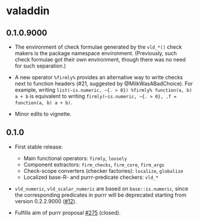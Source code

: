 # valaddin

## 0.1.0.9000

* The environment of check formulae generated by the `vld_*()` check makers is
  the package namespace environment. (Previously, such check formulae got their
  own environment, though there was no need for such separation.)

* A new operator `%firmly%` provides an alternative way to write checks next to
  function headers (#21, suggested by @MilkWasABadChoice). For example, writing
  `list(~is.numeric, ~{. > 0}) %firmly% function(a, b) a + b` is equivalent to
  writing `firmly(~is.numeric, ~{. > 0}, .f = function(a, b) a + b)`.

* Minor edits to vignette.

## 0.1.0

* First stable release:
    + Main functional operators: `firmly`, `loosely`
    + Component extractors: `firm_checks`, `firm_core`, `firm_args`
    + Check-scope converters (checker factories): `localize`, `globalize`
    + Localized base-R- and purrr-predicate checkers: `vld_*`
    
* `vld_numeric`, `vld_scalar_numeric` are based on `base::is.numeric`, since the
  corresponding predicates in purrr will be deprecated starting from version 
  0.2.2.9000 ([#12](https://github.com/egnha/valaddin/issues/12)).

* Fulfills aim of purrr proposal 
  [#275](https://github.com/hadley/purrr/issues/275) (closed).
